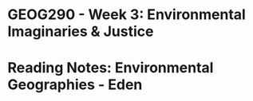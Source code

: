 # GEOG290 - Week 3: Environmental Imaginaries & Justice

# Reading Notes: Environmental Geographies - Eden